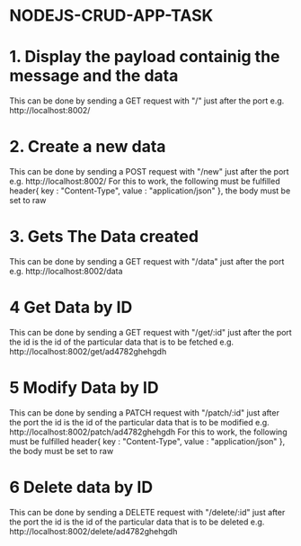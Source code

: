 # NODEJS-CRUD-APP-TASK

<!-- The Task Requirements and how to Acess Them -->

# 1. Display the payload containig the message and the data 
This can be done by sending a GET request with "/" just after the port
e.g. http://localhost:8002/

# 2. Create a new data
This can be done by sending a POST request with "/new" just after the port
e.g. http://localhost:8002/
For this to work, the following must be fulfilled
  header{
    key : "Content-Type",
    value : "application/json"
  }, the body must be set to raw


# 3. Gets The Data created
This can be done by sending a GET request with "/data" just after the port
e.g. http://localhost:8002/data

# 4 Get Data by ID
This can be done by sending a GET request with "/get/:id" just after the port
the id is the id of the particular data that is to be fetched
e.g. http://localhost:8002/get/ad4782ghehgdh

# 5 Modify Data by ID
This can be done by sending a PATCH request with "/patch/:id" just after the port
the id is the id of the particular data that is to be modified
e.g. http://localhost:8002/patch/ad4782ghehgdh
For this to work, the following must be fulfilled
  header{
    key : "Content-Type",
    value : "application/json"
  }, the body must be set to raw


# 6 Delete data by ID
This can be done by sending a DELETE request with "/delete/:id" just after the port
the id is the id of the particular data that is to be deleted
e.g. http://localhost:8002/delete/ad4782ghehgdh

